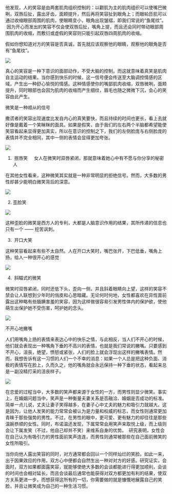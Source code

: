 

他发现，人的笑容是由两套肌肉组织控制的：以颧肌为主的肌肉组织可以使嘴巴微咧，双唇后扯，露出牙齿，面颊提升，然后再将笑容扯到眼角上；而眼轮匝肌可以通过收缩眼部周围的肌肉，使眼睛变小，眼角出现皱褶，即我们常说的“鱼尾纹”。  因为开心而发出的笑容不仅会使双唇后扯，嘴角上提，而且还会同时带动眼部周围肌肉的收缩，而敷衍或虚假的笑容则只能引起双唇四周肌肉的收缩。  

假如你想知道对方的笑容是否真诚，首先就应该观察他的眼睛，观察他的眼角是否有“鱼尾纹”。

![](/assets/images/image55.png)

真心的笑容是一种下意识的面部动作，不受大脑的控制，而这就意味着真笑是肌肉自主运动的结果。当你感到快乐的时候，这一信号便会传送至大脑调控情感的区域，产生出一种舒心愉悦的情感。这种情感使你的嘴部肌肉收缩，双唇微咧，面颊提升，同时眼部也会因为肌肉的收缩而产生细纹，眉毛也随之微微下沉，会心的笑容由此产生。  

微笑是一种顺从的信号

撒谎者的笑容出现速度比发自内心的真笑要快，而且持续的时间也更长，看上去就好像是戴着一个笑眯眯的面具。如果是假笑，由于我们的左右两个半脑都希望能使笑容看起来显得更加真实，所以在意识的控制之下，我们的左侧脸庞与右侧脸庞的表情并不完全相同，其中一侧的表情会显得更加夸张。

![](/assets/images/image29.png)

1.  抿唇笑     女人在微笑时双唇紧闭，那就意味着她心中有不愿与你分享的秘密人

在其他女性看来，这种微笑其实就是一种非常明显的拒绝信号。然而，大多数的男性却甚少能明白微笑背后的深意。  

![](/assets/images/image21.png)

2. 歪脸笑  

![](/assets/images/image5.png)

这种歪脸的微笑是西方人的专利，大都是人脑意识作用的结果，其所传递的信息也只有一个 —— 挖苦讽刺。

3.  开口大笑    

这种笑容看起来有些不太自然。人在开口大笑时，嘴巴张开，下巴低垂，嘴角上扬，给人一种很开心的感觉

![](/assets/images/image58.png)

4.  斜瞄式的微笑    

微笑时双唇紧闭，同时还低下头，歪向一侧，并且斜着眼睛向上望，这样的笑容不禁会让人联想到少年时的俏皮和心思暗藏。无论何时何地，女性都喜欢在异性面前露出这种略有些腼腆害羞的笑容，因为这样做很容易引发男性体内的保护欲，使他萌生出保护她不受伤害，呵护她的念头。

![](/assets/images/image25.png)

不开心地撇嘴    

人们用嘴角上扬的表情来表达心中的快乐之情，与此相反，当人们不开心的时候，他们就会表现出一种嘴角下垂的不高兴的表情，也就是我们常说的撇嘴。只要感到不开心，沮丧，绝望，愤怒或紧张，人们的脸上就会浮现出这样的撇嘴表情。然而，我想告诉有这一习惯的人们一个不幸的消息：如果一个人总是把这种负面、消极的表情写在脸上，久而久之，他的嘴角就会永远保持一种下垂的状态，看起来总是一副没精打采的沮丧样子。  

![](/assets/images/image35.png)

在恋爱的过程当中，大多数的笑声都来源于女性的一方，而男性则显少微笑。事实上，在婚姻问题当中，笑声是一种衡量夫妻关系是否融洽、婚姻是否成功的标准。简单一点儿说，丈夫让妻子笑得越多，在妻子心中丈夫的魅力和吸引力就越大。这是因为，让他人发笑的能力常常会被认为是力量和权威的标志，而女性则通常更加青睐于那些强势的男性。不过，在男性的眼中，更可爱、更有魅力的却往往是那些温婉恭顺的女性。同时，布诺温还发现，下属常常会用笑声来取悦上级，而上级则会让下属发笑（不过，他自己却并不笑）来维系自身的优势。  研究表明，女性会在自己认为有吸引力的男性面前笑声连连，而男性则通常被那些在自己面前微笑的女性所吸引。  

当你向他人露出笑容的同时，对方通常都会回以一个同样灿烂的笑脸。如此一来，出于因果效应的作用，双方心中便都会自然生出一种对对方的好感。研究证实，会面时，双方如果都面露笑容，就能够使绝大多数的会谈都能进行得更加顺利，会谈的时间也会相对延长，而且会谈最后通常也能获得对双方都更加有利的结果，使双方关系更进一步。而想获得这所有的一切，你需要做的就是慷慨地展露自己的笑脸，并且让微笑成为自己的一种生活习惯。  

